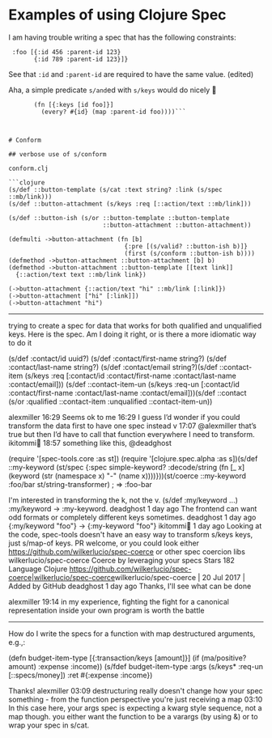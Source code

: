 # Examples of using Clojure Spec



I am having trouble writing a spec that has the following constraints:

```{:id 123
 :foo [{:id 456 :parent-id 123}
       {:id 789 :parent-id 123}]}
```
See that `:id` and `:parent-id` are required to have the same value. (edited)

Aha, a simple predicate `s/and`ed with `s/keys` would do nicely :duck:
```(s/and (s/keys :req-un [::id ::foo])
       (fn [{:keys [id foo]}]
         (every? #{id} (map :parent-id foo))))```



# Conform

## verbose use of s/conform

conform.clj

```clojure
(s/def ::button-template (s/cat :text string? :link (s/spec ::mb/link)))
(s/def ::button-attachment (s/keys :req [::action/text ::mb/link]))

(s/def ::button-ish (s/or ::button-template ::button-template
                          ::button-attachment ::button-attachment))

(defmulti ->button-attachment (fn [b]
                                {:pre [(s/valid? ::button-ish b)]}
                                (first (s/conform ::button-ish b))))
(defmethod ->button-attachment ::button-attachment [b] b)
(defmethod ->button-attachment ::button-template [[text link]]
  {::action/text text ::mb/link link})

(->button-attachment {::action/text "hi" ::mb/link [:link]})
(->button-attachment ["hi" [:link]])
(->button-attachment "hi")
```


--------------------------------------------------------

trying to create a spec for data that works for both qualified and unqualified keys. Here is the spec. Am I doing it right, or is there a more idiomatic way to do it

(s/def :contact/id uuid?)
(s/def :contact/first-name string?)
(s/def :contact/last-name string?)
(s/def :contact/email string?)(s/def ::contact-item
  (s/keys
   :req [:contact/id :contact/first-name :contact/last-name :contact/email]))
(s/def ::contact-item-un
  (s/keys
   :req-un [:contact/id :contact/first-name :contact/last-name :contact/email]))(s/def ::contact
  (s/or :qualified ::contact-item
        :unqualified ::contact-item-un))

alexmiller  16:29
Seems ok to me
16:29
I guess I’d wonder if you could transform the data first to have one spec instead
v  17:07
@alexmiller that’s true but then I’d have to call that function everywhere I need to transform.
ikitommi:palm_tree:  18:57
something like this, @deadghost

(require '[spec-tools.core :as st])
(require '[clojure.spec.alpha :as s])(s/def ::my-keyword
  (st/spec
    {:spec simple-keyword?
     :decode/string (fn [_ x] (keyword (str (namespace x) "-" (name x))))}))(st/coerce
  ::my-keyword
  :foo/bar
  st/string-transformer)
; => :foo-bar


I'm interested in transforming the k, not the v. (s/def :my/keyword ...) :my/keyword -> :my-keyword.
deadghost  1 day ago
The frontend can want odd formats or completely different keys sometimes.
deadghost  1 day ago
{:my/keyword "foo"} -> {:my-keyword "foo"}
ikitommi:palm_tree:  1 day ago
Looking at the code, spec-tools doesn't have an easy way to transform s/keys keys, just s/map-of keys. PR welcome, or you could look either https://github.com/wilkerlucio/spec-coerce or other spec coercion libs
wilkerlucio/spec-coerce
Coerce by leveraging your specs
Stars
182
Language
Clojure
<https://github.com/wilkerlucio/spec-coerce|wilkerlucio/spec-coerce>wilkerlucio/spec-coerce | 20 Jul 2017 | Added by GitHub
deadghost  1 day ago
Thanks, I'll see what can be done



alexmiller  19:14
in my experience, fighting the fight for a canonical representation inside your own program is worth the battle




---------------------------------------

How do I write the specs for a function with map destructured arguments, e.g.,:

(defn budget-item-type
  [{:transaction/keys [amount]}]
  (if (ma/positive? amount) :expense :income))
(s/fdef budget-item-type
  :args (s/keys* :req-un [::specs/money])
  :ret #{:expense :income})

Thanks!
alexmiller  03:09
destructuring really doesn't change how your spec something - from the function perspective you're just receiving a map
03:10
In this case here, your args spec is expecting a kwarg style sequence, not a map though. you either want the function to be a varargs (by using &) or to wrap your spec in s/cat.
